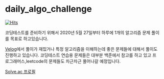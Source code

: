 # daily_algo_challenge

[![Hits](https://hits.seeyoufarm.com/api/count/incr/badge.svg?url=https%3A%2F%2Fgithub.com%2FBecomeWeasel%2Fdaily_algo_challenge&count_bg=%2379C83D&title_bg=%23555555&icon=&icon_color=%23E7E7E7&title=hits&edge_flat=false)](https://hits.seeyoufarm.com)


코딩테스트를 준비하기 위해서 2020년 5월 27일부터 하루에 1개의 알고리즘 문제 풀이를 목표로 하고있습니다.

[Velog](https://velog.io/@hsw0194)에서 풀이가 재밌거나 특정 알고리즘을 이해하는데 좋은 문제들에 대해서 풀이도 진행하고 있습니다.
코딩테스트 연습용 문제들은 대부분 백준에서 참고를 하고 있고 프로그래머스,leetcode의 문제들도 차근차근 풀어나갈 예정입니다.

[Solve.ac 프로필](https://solved.ac/profile/hsw0194)
